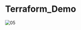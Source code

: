 # Terraform_Demo
![05](https://user-images.githubusercontent.com/117544860/213556324-fb510965-0a18-4587-a6c5-b1cda0d76287.png)
